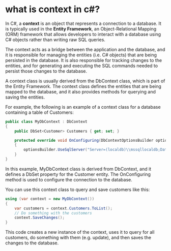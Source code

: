 # what is context in c#?

In C#, a **context** is an object that represents a connection to a database. It is typically used in the **Entity Framework**, an Object-Relational Mapping (ORM) framework that allows developers to interact with a database using C# objects rather than writing raw SQL queries.

The context acts as a bridge between the application and the database, and it is responsible for managing the entities (i.e. C# objects) that are being persisted in the database. It is also responsible for tracking changes to the entities, and for generating and executing the SQL commands needed to persist those changes to the database.

A context class is usually derived from the DbContext class, which is part of the Entity Framework. The context class defines the entities that are being mapped to the database, and it also provides methods for querying and saving the entities.

For example, the following is an example of a context class for a database containing a table of Customers:

``` C#
public class MyDbContext : DbContext
{
    public DbSet<Customer> Customers { get; set; }

    protected override void OnConfiguring(DbContextOptionsBuilder optionsBuilder)
    {
        optionsBuilder.UseSqlServer("Server=(localdb)\\mssqllocaldb;Database=MyDatabase;Trusted_Connection=True;");
    }
}
```

In this example, MyDbContext class is derived from DbContext, and it defines a DbSet property for the Customer entity. The OnConfiguring method is used to configure the connection to the database.

You can use this context class to query and save customers like this:

``` C#
using (var context = new MyDbContext())
{
    var customers = context.Customers.ToList();
    // Do something with the customers
    context.SaveChanges();
}
```

This code creates a new instance of the context, uses it to query for all customers, do something with them (e.g. update), and then saves the changes to the database.
